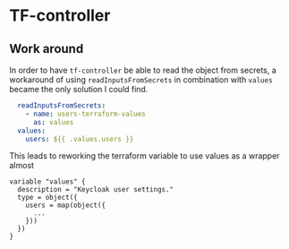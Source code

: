 # TF-controller

## Work around

In order to have `tf-controller` be able to read the object from secrets, a workaround of using `readInputsFromSecrets` in combination with `values` became the only solution I could find.

```yaml
  readInputsFromSecrets:
    - name: users-terraform-values
      as: values
  values:
    users: ${{ .values.users }}
```

This leads to reworking the terraform variable to use values as a wrapper almost

```hcl
variable "values" {
  description = "Keycloak user settings."
  type = object({
    users = map(object({
      ...
    }))
  })
}
```
